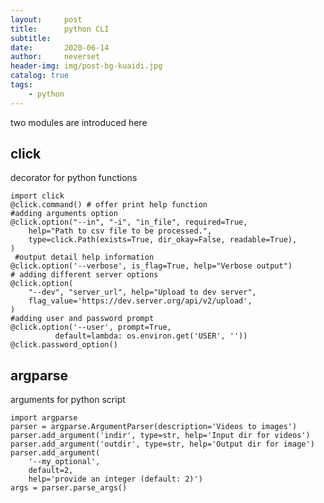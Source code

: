 ```yaml
---
layout:     post
title:      python CLI
subtitle:   
date:       2020-06-14
author:     neverset
header-img: img/post-bg-kuaidi.jpg
catalog: true
tags:
    - python
---
```


two modules are introduced here

## click
decorator for python functions

    import click
    @click.command() # offer print help function
    #adding arguments option
    @click.option("--in", "-i", "in_file", required=True,
        help="Path to csv file to be processed.",
        type=click.Path(exists=True, dir_okay=False, readable=True),
    )
     #output detail help information
    @click.option('--verbose', is_flag=True, help="Verbose output")
    # adding different server options
    @click.option(
        "--dev", "server_url", help="Upload to dev server",
        flag_value='https://dev.server.org/api/v2/upload',
    )
    #adding user and password prompt
    @click.option('--user', prompt=True,
              default=lambda: os.environ.get('USER', ''))
    @click.password_option()
## argparse
arguments for python script

    import argparse
    parser = argparse.ArgumentParser(description='Videos to images')
    parser.add_argument('indir', type=str, help='Input dir for videos')
    parser.add_argument('outdir', type=str, help='Output dir for image')
    parser.add_argument(
        '--my_optional',
        default=2,
        help='provide an integer (default: 2)')
    args = parser.parse_args()

